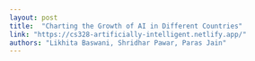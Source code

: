 ```yaml
---
layout: post
title:  "Charting the Growth of AI in Different Countries"
link: "https://cs328-artificially-intelligent.netlify.app/"
authors: "Likhita Baswani, Shridhar Pawar, Paras Jain"
---
```

